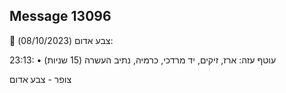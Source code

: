 ## Message 13096

🔴 צבע אדום (08/10/2023):

23:13:
• עוטף עזה: ארז, זיקים, יד מרדכי, כרמיה, נתיב העשרה (15 שניות)

צופר - צבע אדום

